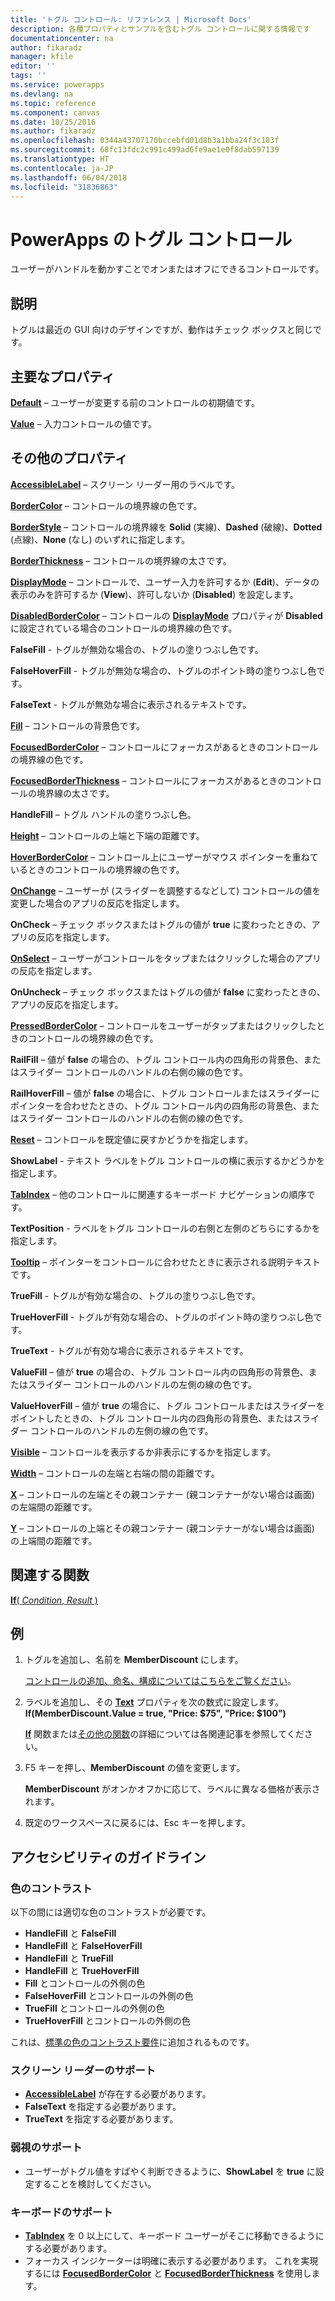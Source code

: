 ```yaml
---
title: 'トグル コントロール: リファレンス | Microsoft Docs'
description: 各種プロパティとサンプルを含むトグル コントロールに関する情報です
documentationcenter: na
author: fikaradz
manager: kfile
editor: ''
tags: ''
ms.service: powerapps
ms.devlang: na
ms.topic: reference
ms.component: canvas
ms.date: 10/25/2016
ms.author: fikaradz
ms.openlocfilehash: 0344a43707170bccebfd01d8b3a1bba24f3c183f
ms.sourcegitcommit: 68fc13fdc2c991c499ad6fe9ae1e0f8dab597139
ms.translationtype: HT
ms.contentlocale: ja-JP
ms.lasthandoff: 06/04/2018
ms.locfileid: "31836863"
---
```

# <a name="toggle-control-in-powerapps"></a>PowerApps のトグル コントロール
ユーザーがハンドルを動かすことでオンまたはオフにできるコントロールです。

## <a name="description"></a>説明
トグルは最近の GUI 向けのデザインですが、動作はチェック ボックスと同じです。

## <a name="key-properties"></a>主要なプロパティ
**[Default](properties-core.md)** – ユーザーが変更する前のコントロールの初期値です。

**[Value](properties-core.md)** – 入力コントロールの値です。

## <a name="additional-properties"></a>その他のプロパティ
**[AccessibleLabel](properties-accessibility.md)** – スクリーン リーダー用のラベルです。

**[BorderColor](properties-color-border.md)** – コントロールの境界線の色です。

**[BorderStyle](properties-color-border.md)** – コントロールの境界線を **Solid** (実線)、**Dashed** (破線)、**Dotted** (点線)、**None** (なし) のいずれに指定します。

**[BorderThickness](properties-color-border.md)** – コントロールの境界線の太さです。

**[DisplayMode](properties-core.md)** – コントロールで、ユーザー入力を許可するか (**Edit**)、データの表示のみを許可するか (**View**)、許可しないか (**Disabled**) を設定します。

**[DisabledBorderColor](properties-color-border.md)** – コントロールの **[DisplayMode](properties-core.md)** プロパティが **Disabled** に設定されている場合のコントロールの境界線の色です。

**FalseFill** - トグルが無効な場合の、トグルの塗りつぶし色です。

**FalseHoverFill** - トグルが無効な場合の、トグルのポイント時の塗りつぶし色です。

**FalseText** - トグルが無効な場合に表示されるテキストです。

**[Fill](properties-color-border.md)** – コントロールの背景色です。

**[FocusedBorderColor](properties-color-border.md)** – コントロールにフォーカスがあるときのコントロールの境界線の色です。

**[FocusedBorderThickness](properties-color-border.md)** – コントロールにフォーカスがあるときのコントロールの境界線の太さです。

**HandleFill** – トグル ハンドルの塗りつぶし色。

**[Height](properties-size-location.md)** – コントロールの上端と下端の距離です。

**[HoverBorderColor](properties-color-border.md)** – コントロール上にユーザーがマウス ポインターを重ねているときのコントロールの境界線の色です。

**[OnChange](properties-core.md)** – ユーザーが (スライダーを調整するなどして) コントロールの値を変更した場合のアプリの反応を指定します。

**OnCheck** – チェック ボックスまたはトグルの値が **true** に変わったときの、アプリの反応を指定します。

**[OnSelect](properties-core.md)** – ユーザーがコントロールをタップまたはクリックした場合のアプリの反応を指定します。

**OnUncheck** – チェック ボックスまたはトグルの値が **false** に変わったときの、アプリの反応を指定します。

**[PressedBorderColor](properties-color-border.md)** – コントロールをユーザーがタップまたはクリックしたときのコントロールの境界線の色です。

**RailFill** – 値が **false** の場合の、トグル コントロール内の四角形の背景色、またはスライダー コントロールのハンドルの右側の線の色です。

**RailHoverFill** – 値が **false** の場合に、トグル コントロールまたはスライダーにポインターを合わせたときの、トグル コントロール内の四角形の背景色、またはスライダー コントロールのハンドルの右側の線の色です。

**[Reset](properties-core.md)** – コントロールを既定値に戻すかどうかを指定します。

**ShowLabel** - テキスト ラベルをトグル コントロールの横に表示するかどうかを指定します。

**[TabIndex](properties-accessibility.md)** – 他のコントロールに関連するキーボード ナビゲーションの順序です。

**TextPosition** - ラベルをトグル コントロールの右側と左側のどちらにするかを指定します。

**[Tooltip](properties-core.md)** – ポインターをコントロールに合わせたときに表示される説明テキストです。

**TrueFill** - トグルが有効な場合の、トグルの塗りつぶし色です。

**TrueHoverFill** - トグルが有効な場合の、トグルのポイント時の塗りつぶし色です。

**TrueText** - トグルが有効な場合に表示されるテキストです。

**ValueFill** – 値が **true** の場合の、トグル コントロール内の四角形の背景色、またはスライダー コントロールのハンドルの左側の線の色です。

**ValueHoverFill** – 値が **true** の場合に、トグル コントロールまたはスライダーをポイントしたときの、トグル コントロール内の四角形の背景色、またはスライダー コントロールのハンドルの左側の線の色です。

**[Visible](properties-core.md)** – コントロールを表示するか非表示にするかを指定します。

**[Width](properties-size-location.md)** – コントロールの左端と右端の間の距離です。

**[X](properties-size-location.md)** – コントロールの左端とその親コンテナー (親コンテナーがない場合は画面) の左端間の距離です。

**[Y](properties-size-location.md)** – コントロールの上端とその親コンテナー (親コンテナーがない場合は画面) の上端間の距離です。

## <a name="related-functions"></a>関連する関数
[**If**( *Condition*, *Result* )](../functions/function-if.md)

## <a name="example"></a>例
1. トグルを追加し、名前を **MemberDiscount** にします。

    [コントロールの追加、命名、構成についてはこちらをご覧ください](../add-configure-controls.md)。
2. ラベルを追加し、その **[Text](properties-core.md)** プロパティを次の数式に設定します。
   <br>**If(MemberDiscount.Value = true, "Price: $75", "Price: $100")**

    **[If](../functions/function-if.md)** 関数または[その他の関数](../formula-reference.md)の詳細については各関連記事を参照してください。
3. F5 キーを押し、**MemberDiscount** の値を変更します。

    **MemberDiscount** がオンかオフかに応じて、ラベルに異なる価格が表示されます。
4. 既定のワークスペースに戻るには、Esc キーを押します。


## <a name="accessibility-guidelines"></a>アクセシビリティのガイドライン
### <a name="color-contrast"></a>色のコントラスト
以下の間には適切な色のコントラストが必要です。
* **HandleFill** と **FalseFill**
* **HandleFill** と **FalseHoverFill**
* **HandleFill** と **TrueFill**
* **HandleFill** と **TrueHoverFill**
* **Fill** とコントロールの外側の色
* **FalseHoverFill** とコントロールの外側の色
* **TrueFill** とコントロールの外側の色
* **TrueHoverFill** とコントロールの外側の色

これは、[標準の色のコントラスト要件](../accessible-apps-color.md)に追加されるものです。

### <a name="screen-reader-support"></a>スクリーン リーダーのサポート
* **[AccessibleLabel](properties-accessibility.md)** が存在する必要があります。
* **FalseText** を指定する必要があります。
* **TrueText** を指定する必要があります。

### <a name="low-vision-support"></a>弱視のサポート
* ユーザーがトグル値をすばやく判断できるように、**ShowLabel** を **true** に設定することを検討してください。

### <a name="keyboard-support"></a>キーボードのサポート
* **[TabIndex](properties-accessibility.md)** を 0 以上にして、キーボード ユーザーがそこに移動できるようにする必要があります。
* フォーカス インジケーターは明確に表示する必要があります。 これを実現するには **[FocusedBorderColor](properties-color-border.md)** と **[FocusedBorderThickness](properties-color-border.md)** を使用します。
